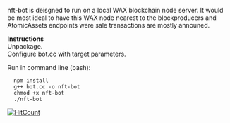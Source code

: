 nft-bot is deisgned to run on a local WAX blockchain node server. It would be most ideal to have this WAX node nearest to the blockproducers and AtomicAssets endpoints were sale transactions are mostly announed. 

**Instructions**<br>
  Unpackage. <br>
  Configure bot.cc with target parameters.<br>
  
  Run in command line (bash):<br>
      
      npm install
      g++ bot.cc -o nft-bot
      chmod +x nft-bot
      ./nft-bot

[![HitCount](https://hits.dwyl.com/eazarkman/nft-bot.svg?style=flat-square)](http://hits.dwyl.com/eazarkman/nft-bot)
